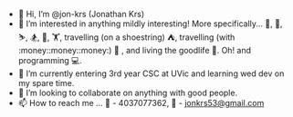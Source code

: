 - 👋 Hi, I’m @jon-krs (Jonathan Krs)
- 👀 I’m interested in anything mildly interesting! More specifically... :hiking_boot:, :bicyclist:, :skier:, :snowboarder:, :diving_mask:, :weight_lifting:,
travelling (on a shoestring) :tent:, travelling (with :money::money::money:) :luggage: , and living the goodlife :partying_face:. Oh! and programming :computer:.
- 🌱 I’m currently entering 3rd year CSC at UVic and learning wed dev on my spare time.
- 💞️ I’m looking to collaborate on anything with good people.
- 📫 How to reach me ... :iphone: - 4037077362, :incoming_envelope: - jonkrs53@gmail.com

<!---
jon-krs/jon-krs is a ✨ special ✨ repository because its `README.md` (this file) appears on your GitHub profile.
You can click the Preview link to take a look at your changes.
--->
